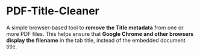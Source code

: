 # PDF-Title-Cleaner
A simple browser-based tool to **remove the Title metadata** from one or more PDF files.   This helps ensure that **Google Chrome and other browsers display the filename** in the tab title, instead of the embedded document title.

